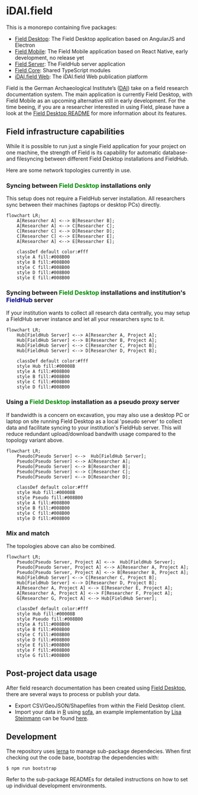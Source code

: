# iDAI.field

This is a monorepo containing five packages:

* [Field Desktop](desktop): The Field Desktop application based on AngularJS and Electron
* [Field Mobile](mobile): The Field Mobile application based on React Native, early development, no release yet
* [Field Server](server): The FieldHub server application
* [Field Core](core): Shared TypeScript modules
* [iDAI.field Web](web): The iDAI.field Web publication platform

Field is the German Archaeological Institute’s ([DAI](https://www.dainst.org)) take on a field research documentation system. The main application is currently Field Desktop, with Field Mobile as an upcoming alternative still in early development. For the time beeing, if you are a researcher interested in using Field, please have a look at the [Field Desktop README](desktop) for more information about its features.

## Field infrastructure capabilities

While it is possible to run just a single Field application for your project on one machine, the strength of Field is its capability for automatic database- and filesyncing between different Field Desktop installations and FieldHub.

Here are some network topologies currently in use.

### Syncing between <span style="color: #008B00;">Field Desktop</span> installations only

This setup does not require a FieldHub server installation. All researchers sync between their machines (laptops or desktop PCs) directly.

```mermaid
flowchart LR;
    A[Researcher A] <--> B[Researcher B];
    A[Researcher A] <--> C[Researcher C];
    C[Researcher C] <--> D[Researcher D];
    C[Researcher C] <--> E[Researcher E];
    A[Researcher A] <--> E[Researcher E];
    
    classDef default color:#fff
    style A fill:#008B00
    style B fill:#008B00
    style C fill:#008B00
    style D fill:#008B00
    style E fill:#008B00
```

### Syncing between <span style="color: #008B00;">Field Desktop</span> installations and institution's <span style="color: #00008B;">FieldHub</span> server

If your institution wants to collect all research data centrally, you may setup a FieldHub server instance and let all your researchers sync to it.

```mermaid
flowchart LR;
    Hub[FieldHub Server] <--> A[Researcher A, Project A];
    Hub[FieldHub Server] <--> B[Researcher B, Project A];
    Hub[FieldHub Server] <--> C[Researcher C, Project B];
    Hub[FieldHub Server] <--> D[Researcher D, Project B];

    classDef default color:#fff
    style Hub fill:#00008B
    style A fill:#008B00
    style B fill:#008B00
    style C fill:#008B00
    style D fill:#008B00
```

### Using a <span style="color: #008B00;">Field Desktop</span> installation as a pseudo proxy server

If bandwidth is a concern on excavation, you may also use a desktop PC or laptop on site running Field Desktop as a local 'pseudo server' to collect data and facilitate syncing to your institution's FieldHub server. This will reduce redundant upload/download bandwith usage compared to the topology variant above.

```mermaid
flowchart LR;
    Pseudo[Pseudo Server] <-->  Hub[FieldHub Server];
    Pseudo[Pseudo Server] <--> A[Researcher A];
    Pseudo[Pseudo Server] <--> B[Researcher B];
    Pseudo[Pseudo Server] <--> C[Researcher C];
    Pseudo[Pseudo Server] <--> D[Researcher D];

    classDef default color:#fff
    style Hub fill:#00008B
    style Pseudo fill:#008B00
    style A fill:#008B00
    style B fill:#008B00
    style C fill:#008B00
    style D fill:#008B00
```

### Mix and match

The topologies above can also be combined.

```mermaid
flowchart LR;
    Pseudo[Pseudo Server, Project A] <-->  Hub[FieldHub Server];
    Pseudo[Pseudo Server, Project A] <--> A[Researcher A, Project A];
    Pseudo[Pseudo Server, Project A] <--> B[Researcher B, Project A];
    Hub[FieldHub Server] <--> C[Researcher C, Project B];
    Hub[FieldHub Server] <--> D[Researcher D, Project B];
    A[Researcher A, Project A] <--> E[Researcher E, Project A];
    A[Researcher A, Project A] <--> F[Researcher F, Project A];
    G[Researcher G, Project A] <--> Hub[FieldHub Server];

    classDef default color:#fff
    style Hub fill:#00008B
    style Pseudo fill:#008B00
    style A fill:#008B00
    style B fill:#008B00
    style C fill:#008B00
    style D fill:#008B00
    style E fill:#008B00
    style F fill:#008B00
    style G fill:#008B00
```

## Post-project data usage

After field research documentation has been created using [Field Desktop](desktop), there are several ways to process or publish your data.
* Export CSV/GeoJSON/Shapefiles from within the Field Desktop client.
* Import your data in [R](https://www.r-project.org) using [sofa](https://github.com/ropensci/sofa), an example implementation by [Lisa Steinmann](https://orcid.org/0000-0002-2215-1243) can be found [here](https://github.com/lsteinmann/idaifieldR).


## Development

The repository uses [lerna](https://github.com/lerna/lerna) to manage sub-package dependecies.
When first checking out the code base, bootstrap the dependencies with:

    $ npm run bootstrap

Refer to the sub-package READMEs for detailed instructions on how to set up individual
development environments.
